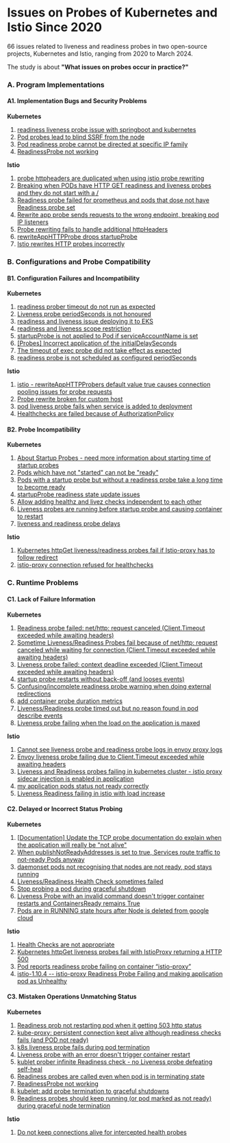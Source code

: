 # Issues on Probes of Kubernetes and Istio Since 2020

66 issues related to liveness and readiness probes in two open-source
projects, Kubernetes and Istio, ranging from 2020
to March 2024.

The study is about **"What issues on probes occur in practice?"**

### A. Program Implementations
#### A1. Implementation Bugs and Security Problems
**Kubernetes**
1. [readiness liveness probe issue with springboot and kubernetes](https://github.com/kubernetes/kubernetes/issues/91879)
2. [Pod probes lead to blind SSRF from the node](https://github.com/kubernetes/kubernetes/issues/99425)
3. [Pod readiness probe cannot be directed at specific IP family](https://github.com/kubernetes/kubernetes/issues/101324)
4. [ReadinessProbe not working](https://github.com/kubernetes/kubernetes/issues/114250)

**Istio**
1. [probe httpheaders are duplicated when using istio probe rewriting](https://github.com/istio/istio/issues/28466)
2. [Breaking when PODs have HTTP GET readiness and liveness probes and they do not start with a /](https://github.com/istio/istio/issues/27583)
3. [Readiness probe failed for prometheus and pods that dose not have Readiness probe set](https://github.com/istio/istio/issues/26367)
4. [Rewrite app probe sends requests to the wrong endpoint, breaking pod IP listeners](https://github.com/istio/istio/issues/25177)
5. [Probe rewriting fails to handle additional httpHeaders](https://github.com/istio/istio/issues/23482)
6. [rewriteAppHTTPProbe drops startupProbe](https://github.com/istio/istio/issues/24203)
7. [Istio rewrites HTTP probes incorrectly](https://github.com/istio/istio/issues/36684)


### B. Configurations and Probe Compatibility
#### B1. Configuration Failures and Incompatibility
**Kubernetes**
1. [readiness prober timeout do not run as expected](https://github.com/kubernetes/kubernetes/issues/123931)
2. [Liveness probe periodSeconds is not honoured](https://github.com/kubernetes/kubernetes/issues/90108)
3. [readiness and liveness issue deploying it to EKS](https://github.com/kubernetes/kubernetes/issues/91880)
4. [readiness and liveness scope restriction](https://github.com/kubernetes/kubernetes/issues/91916)
5. [startupProbe is not applied to Pod if serviceAccountName is set](https://github.com/kubernetes/kubernetes/issues/95604)
6. [[Probes] Incorrect application of the initialDelaySeconds](https://github.com/kubernetes/kubernetes/issues/96614)
7. [The timeout of exec probe did not take effect as expected](https://github.com/kubernetes/kubernetes/issues/107306)
8. [readiness probe is not scheduled as configured periodSeconds](https://github.com/kubernetes/kubernetes/issues/118815)

**Istio**
1. [istio - rewriteAppHTTPProbers default value true causes connection pooling issues for probe requests](https://github.com/istio/istio/issues/49454)
2. [Probe rewrite broken for custom host](https://github.com/istio/istio/issues/46215)
3. [pod liveness probe fails when service is added to deployment](https://github.com/istio/istio/issues/24941)
4. [Healthchecks are failed because of AuthorizationPolicy](https://github.com/istio/istio/issues/22316)


#### B2. Probe Incompatibility
**Kubernetes**
1. [About Startup Probes - need more information about starting time of startup probes](https://github.com/kubernetes/kubernetes/issues/88956)
2. [Pods which have not "started" can not be "ready"](https://github.com/kubernetes/kubernetes/pull/92196)
3. [Pods with a startup probe but without a readiness probe take a long time to become ready](https://github.com/kubernetes/kubernetes/issues/95436)
4. [startupProbe readiness state update issues](https://github.com/kubernetes/kubernetes/issues/95140)
5. [Allow adding healthz and livez checks independent to each other](https://github.com/kubernetes/kubernetes/pull/99064)
6. [Liveness probes are running before startup probe and causing container to restart](https://github.com/kubernetes/kubernetes/issues/105308)
7. [liveness and readiness probe delays](https://github.com/kubernetes/kubernetes/pull/119666)



**Istio**
1. [Kubernetes httpGet liveness/readiness probes fail if Istio-proxy has to follow redirect](https://github.com/istio/istio/issues/34238)
2. [istio-proxy connection refused for healthchecks](https://github.com/istio/istio/issues/39036)


### C. Runtime Problems
#### C1. Lack of Failure Information
**Kubernetes**
1. [Readiness probe failed: net/http: request canceled (Client.Timeout exceeded while awaiting headers)](https://github.com/kubernetes/kubernetes/issues/88555)
2. [Sometime Liveness/Readiness Probes fail because of net/http: request canceled while waiting for connection (Client.Timeout exceeded while awaiting headers)](https://github.com/kubernetes/kubernetes/issues/89898)
3. [Liveness probe failed: context deadline exceeded (Client.Timeout exceeded while awaiting headers)](https://github.com/kubernetes/kubernetes/issues/115469)
4. [startup probe restarts without back-off (and looses events)](https://github.com/kubernetes/kubernetes/issues/99697)
5. [Confusing/incomplete readiness probe warning when doing external redirections](https://github.com/kubernetes/kubernetes/issues/103877)
6. [add container probe duration metrics](https://github.com/kubernetes/kubernetes/pull/104484)
7. [Liveness/Readiness probe timed out but no reason found in pod describe events](https://github.com/kubernetes/kubernetes/issues/106111)
8. [Liveness probe failing when the load on the application is maxed](https://github.com/kubernetes/kubernetes/issues/110083)

**Istio**
1. [Cannot see liveness probe and readiness probe logs in envoy proxy logs](https://github.com/istio/istio/issues/49862)
2. [Envoy liveness probe failing due to Client.Timeout exceeded while awaiting headers](https://github.com/istio/istio/issues/32727)
3. [Liveness and Readiness probes failing in kubernetes cluster - istio proxy sidecar injection is enabled in application](https://github.com/istio/istio/issues/32687)
4. [my application pods status not ready correctly](https://github.com/istio/istio/issues/23461)
5. [Liveness Readiness failing in istio with load increase](https://github.com/istio/istio/issues/42542)


#### C2. Delayed or Incorrect Status Probing
**Kubernetes**
1. [[Documentation] Update the TCP probe documentation do explain when the application will really be "not alive"](https://github.com/kubernetes/kubernetes/issues/103632)
2. [When publishNotReadyAddresses is set to true, Services route traffic to not-ready Pods anyway](https://github.com/kubernetes/kubernetes/issues/118952)
3. [daemonset pods not recognising that nodes are not ready, pod stays running](https://github.com/kubernetes/kubernetes/issues/121100)
4. [Liveness/Readiness Health Check sometimes failed](https://github.com/kubernetes/kubernetes/issues/95165)
5. [Stop probing a pod during graceful shutdown](https://github.com/kubernetes/kubernetes/pull/98571)
6. [Liveness Probe with an invalid command doesn't trigger container restarts and ContainersReady remains True](https://github.com/kubernetes/kubernetes/issues/106682)
7. [Pods are in RUNNING state hours after Node is deleted from google cloud](https://github.com/kubernetes/kubernetes/issues/107493)


**Istio**
1. [Health Checks are not appropriate](https://github.com/istio/istio/issues/44963)
2. [Kubernetes httpGet liveness probes fail with IstioProxy returning a HTTP 500](https://github.com/istio/istio/issues/36228)
3. [Pod reports readiness probe failing on container “istio-proxy”](https://github.com/istio/istio/issues/39447)
4. [istio-1.10.4 -- istio-proxy Readiness Probe Failing and making application pod as Unhealthy](https://github.com/istio/istio/issues/37888)


#### C3. Mistaken Operations Unmatching Status
**Kubernetes**
1. [Readiness prob not restarting pod when it getting 503 http status](https://github.com/kubernetes/kubernetes/issues/93994)
2. [kube-proxy: persistent connection kept alive although readiness checks fails (and POD not ready)](https://github.com/kubernetes/kubernetes/issues/100492)
3. [k8s liveness probe fails during pod termination](https://github.com/kubernetes/kubernetes/issues/107473)
4. [Liveness probe with an error doesn't trigger container restart](https://github.com/kubernetes/kubernetes/issues/122591)
5. [kublet prober infinite Readiness check - no Liveness probe defeating self-heal](https://github.com/kubernetes/kubernetes/issues/123778)
6. [Readiness probes are called even when pod is in terminating state](https://github.com/kubernetes/kubernetes/issues/122824)
7. [ReadinessProbe not working](https://github.com/kubernetes/kubernetes/issues/114250)
8. [kubelet: add probe termination to graceful shutdowns](https://github.com/kubernetes/kubernetes/pull/105215)
9. [Readiness probes should keep running (or pod marked as not ready) during graceful node termination](https://github.com/kubernetes/kubernetes/issues/105780)

**Istio**

1. [Do not keep connections alive for intercepted health probes](https://github.com/istio/istio/issues/36390)
